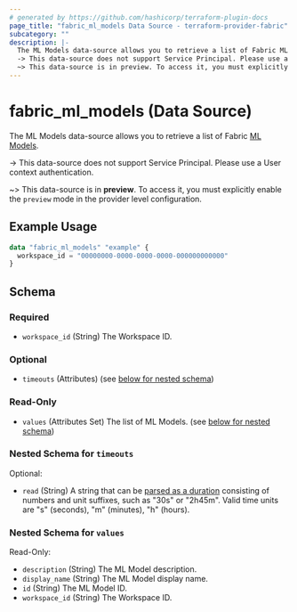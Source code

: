 ```yaml
---
# generated by https://github.com/hashicorp/terraform-plugin-docs
page_title: "fabric_ml_models Data Source - terraform-provider-fabric"
subcategory: ""
description: |-
  The ML Models data-source allows you to retrieve a list of Fabric ML Models https://learn.microsoft.com/fabric/data-science/machine-learning-model.
  -> This data-source does not support Service Principal. Please use a User context authentication.
  ~> This data-source is in preview. To access it, you must explicitly enable the preview mode in the provider level configuration.
---
```


# fabric_ml_models (Data Source)

The ML Models data-source allows you to retrieve a list of Fabric [ML Models](https://learn.microsoft.com/fabric/data-science/machine-learning-model).

-> This data-source does not support Service Principal. Please use a User context authentication.

~> This data-source is in **preview**. To access it, you must explicitly enable the `preview` mode in the provider level configuration.

## Example Usage

```terraform
data "fabric_ml_models" "example" {
  workspace_id = "00000000-0000-0000-0000-000000000000"
}
```

<!-- schema generated by tfplugindocs -->
## Schema

### Required

- `workspace_id` (String) The Workspace ID.

### Optional

- `timeouts` (Attributes) (see [below for nested schema](#nestedatt--timeouts))

### Read-Only

- `values` (Attributes Set) The list of ML Models. (see [below for nested schema](#nestedatt--values))

<a id="nestedatt--timeouts"></a>

### Nested Schema for `timeouts`

Optional:

- `read` (String) A string that can be [parsed as a duration](https://pkg.go.dev/time#ParseDuration) consisting of numbers and unit suffixes, such as "30s" or "2h45m". Valid time units are "s" (seconds), "m" (minutes), "h" (hours).

<a id="nestedatt--values"></a>

### Nested Schema for `values`

Read-Only:

- `description` (String) The ML Model description.
- `display_name` (String) The ML Model display name.
- `id` (String) The ML Model ID.
- `workspace_id` (String) The Workspace ID.
